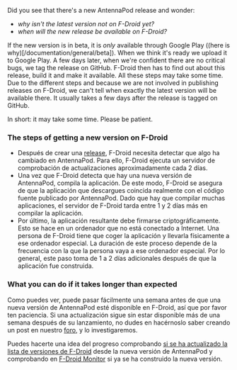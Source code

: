 Did you see that there's a new AntennaPod release and wonder:

* *why isn't the latest version not on F-Droid yet?*
* *when will the new release be available on F-Droid?*

If the new version is in beta, it is *only* available through Google Play ((here is why)[/documentation/general/beta]). When we think it's ready we upload it to Google Play. A few days later, when we're confident there are no critical bugs, we tag the release on GitHub. F-Droid then has to find out about this release, build it and make it available. All these steps may take some time. Due to the different steps and because we are not involved in publishing releases on F-Droid, we can't tell when exactly the latest version will be available there. It usually takes a few days after the release is tagged on GitHub.

In short: it may take some time. Please be patient.

### The steps of getting a new version on F-Droid

- Después de crear una [release](https://github.com/AntennaPod/AntennaPod/releases), F-Droid necesita detectar que algo ha cambiado en AntennaPod. Para ello, F-Droid ejecuta un servidor de comprobación de actualizaciones aproximadamente cada 2 días.
- Una vez que F-Droid detecta que hay una nueva versión de AntennaPod, compila la aplicación. De este modo, F-Droid se asegura de que la aplicación que descargues coincida realmente con el código fuente publicado por AntennaPod. Dado que hay que compilar muchas aplicaciones, el servidor de F-Droid tarda entre 1 y 2 días más en compilar la aplicación.
- Por último, la aplicación resultante debe firmarse criptográficamente. Esto se hace en un ordenador que no está conectado a Internet. Una persona de F-Droid tiene que coger la aplicación y llevarla físicamente a ese ordenador especial. La duración de este proceso depende de la frecuencia con la que la persona vaya a ese ordenador especial. Por lo general, este paso toma de 1 a 2 días adicionales después de que la aplicación fue construida.

### What you can do if it takes longer than expected

Como puedes ver, puede pasar fácilmente una semana antes de que una nueva versión de AntennaPod esté disponible en F-Droid, así que por favor ten paciencia. Si una actualización sigue sin estar disponible más de una semana después de su lanzamiento, no dudes en hacérnoslo saber creando un post en nuestro [foro](https://forum.antennapod.org/), y lo investigaremos.

Puedes hacerte una idea del progreso comprobando [si se ha actualizado la lista de versiones de F-Droid](https://gitlab.com/fdroid/fdroiddata/-/commits/master?search=Update+known+apks) desde la nueva versión de AntennaPod y comprobando en [F-Droid Monitor](https://monitor.f-droid.org/builds/build) si ya se ha construido la nueva versión.
